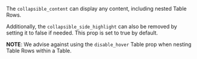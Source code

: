 The `collapsible_content` can display any content, including nested Table Rows.

Additionally, the `collapsible_side_highlight` can also be removed by setting it to false if needed. This prop is set to true by default.

**NOTE**: We advise against using the `disable_hover` Table prop when nesting Table Rows within a Table.